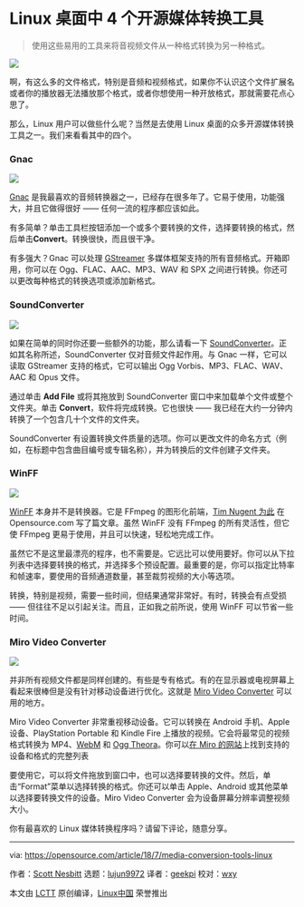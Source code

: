 Linux 桌面中 4 个开源媒体转换工具
======
> 使用这些易用的工具来将音视频文件从一种格式转换为另一种格式。

![](https://opensource.com/sites/default/files/styles/image-full-size/public/lead-images/BUSINESS_newmedia.png?itok=imgehG2v)

啊，有这么多的文件格式，特别是音频和视频格式，如果你不认识这个文件扩展名或者你的播放器无法播放那个格式，或者你想使用一种开放格式，那就需要花点心思了。

那么，Linux 用户可以做些什么呢？当然是去使用 Linux 桌面的众多开源媒体转换工具之一。我们来看看其中的四个。

### Gnac

![](https://opensource.com/sites/default/files/uploads/gnac.png)

[Gnac][1] 是我最喜欢的音频转换器之一，已经存在很多年了。它易于使用，功能强大，并且它做得很好 —— 任何一流的程序都应该如此。

有多简单？单击工具栏按钮添加一个或多个要转换的文件，选择要转换的格式，然后单击**Convert**。转换很快，而且很干净。

有多强大？Gnac 可以处理 [GStreamer][2] 多媒体框架支持的所有音频格式。开箱即用，你可以在 Ogg、FLAC、AAC、MP3、WAV 和 SPX 之间进行转换。你还可以更改每种格式的转换选项或添加新格式。

### SoundConverter

![](https://opensource.com/sites/default/files/uploads/soundconverter.png)

如果在简单的同时你还要一些额外的功能，那么请看一下 [SoundConverter][3]。正如其名称所述，SoundConverter 仅对音频文件起作用。与 Gnac 一样，它可以读取 GStreamer 支持的格式，它可以输出 Ogg Vorbis、MP3、FLAC、WAV、AAC 和 Opus 文件。

通过单击 **Add File** 或将其拖放到 SoundConverter 窗口中来加载单个文件或整个文件夹。单击 **Convert**，软件将完成转换。它也很快 —— 我已经在大约一分钟内转换了一个包含几十个文件的文件夹。

SoundConverter 有设置转换文件质量的选项。你可以更改文件的命名方式（例如，在标题中包含曲目编号或专辑名称），并为转换后的文件创建子文件夹。

### WinFF

![](https://opensource.com/sites/default/files/uploads/winff.png)

[WinFF][4] 本身并不是转换器。它是 FFmpeg 的图形化前端，[Tim Nugent 为此][5] 在 Opensource.com 写了篇文章。虽然 WinFF 没有 FFmpeg 的所有灵活性，但它使 FFmpeg 更易于使用，并且可以快速，轻松地完成工作。

虽然它不是这里最漂亮的程序，也不需要是。它远比可以使用要好。你可以从下拉列表中选择要转换的格式，并选择多个预设配置。最重要的是，你可以指定比特率和帧速率，要使用的音频通道数量，甚至裁剪视频的大小等选项。

转换，特别是视频，需要一些时间，但结果通常非常好。有时，转换会有点受损 —— 但往往不足以引起关注。而且，正如我之前所说，使用 WinFF 可以节省一些时间。

### Miro Video Converter

![](https://opensource.com/sites/default/files/uploads/miro-main-window.png)

并非所有视频文件都是同样创建的。有些是专有格式。有的在显示器或电视屏幕上看起来很棒但是没有针对移动设备进行优化。这就是 [Miro Video Converter][6] 可以用的地方。

Miro Video Converter 非常重视移动设备。它可以转换在 Android 手机、Apple 设备、PlayStation Portable 和 Kindle Fire 上播放的视频。它会将最常见的视频格式转换为 MP4、[WebM][7] 和 [Ogg Theora][8]。你可以[在 Miro 的网站][6]上找到支持的设备和格式的完整列表

要使用它，可以将文件拖放到窗口中，也可以选择要转换的文件。然后，单击“Format”菜单以选择转换的格式。你还可以单击 Apple、Android 或其他菜单以选择要转换文件的设备。Miro Video Converter 会为设备屏幕分辨率调整视频大小。

你有最喜欢的 Linux 媒体转换程序吗？请留下评论，随意分享。

--------------------------------------------------------------------------------

via: https://opensource.com/article/18/7/media-conversion-tools-linux

作者：[Scott Nesbitt][a]
选题：[lujun9972](https://github.com/lujun9972)
译者：[geekpi](https://github.com/geekpi)
校对：[wxy](https://github.com/wxy)

本文由 [LCTT](https://github.com/LCTT/TranslateProject) 原创编译，[Linux中国](https://linux.cn/) 荣誉推出

[a]:https://opensource.com/users/scottnesbitt
[1]:http://gnac.sourceforge.net
[2]:http://www.gstreamer.net/
[3]:http://soundconverter.org/
[4]:https://www.biggmatt.com/winff/
[5]:https://opensource.com/article/17/6/ffmpeg-convert-media-file-formats
[6]:http://www.mirovideoconverter.com/
[7]:https://en.wikipedia.org/wiki/WebM
[8]:https://en.wikipedia.org/wiki/Ogg_theora
